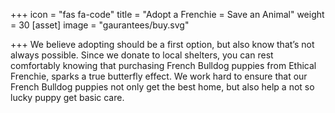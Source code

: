 +++
icon = "fas fa-code"
title = "Adopt a Frenchie = Save an Animal"
weight = 30
[asset]
image = "gaurantees/buy.svg"

+++
We believe adopting should be a first option, but also know that’s not always possible. Since we donate to local shelters, you can rest comfortably knowing that purchasing French Bulldog puppies from Ethical Frenchie, sparks a true butterfly effect. We work hard to ensure that our French Bulldog puppies not only get the best home, but also help a not so lucky puppy get basic care.